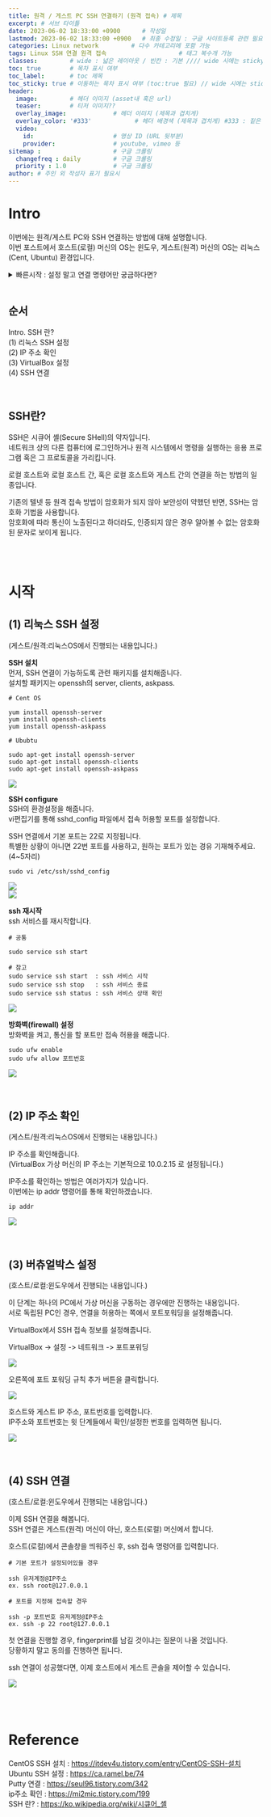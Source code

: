 ```yaml
---
title: 원격 / 게스트 PC SSH 연결하기 (원격 접속) # 제목
excerpt: # 서브 타이틀
date: 2023-06-02 18:33:00 +0900      # 작성일
lastmod: 2023-06-02 18:33:00 +0900   # 최종 수정일 : 구글 사이트등록 관련 필요
categories: Linux network         # 다수 카테고리에 포함 가능
tags: Linux SSH 연결 원격 접속                    # 태그 복수개 가능
classes:         # wide : 넓은 레이아웃 / 빈칸 : 기본 //// wide 시에는 sticky toc 불가
toc: true        # 목차 표시 여부
toc_label:       # toc 제목
toc_sticky: true # 이동하는 목차 표시 여부 (toc:true 필요) // wide 시에는 sticky toc 불가
header: 
  image:         # 헤더 이미지 (asset내 혹은 url)
  teaser:        # 티저 이미지??
  overlay_image:             # 헤더 이미지 (제목과 겹치게)
  overlay_color: '#333'            # 헤더 배경색 (제목과 겹치게) #333 : 짙은 회색
  video:
    id:                      # 영상 ID (URL 뒷부분)
    provider:                # youtube, vimeo 등
sitemap :                    # 구글 크롤링
  changefreq : daily         # 구글 크롤링
  priority : 1.0             # 구글 크롤링
author: # 주인 외 작성자 표기 필요시
---
```

<!--postNo: 20230602_001-->

# Intro  

이번에는 원격/게스트 PC와 SSH 연결하는 방법에 대해 설명합니다.  
이번 포스트에서 호스트(로컬) 머신의 OS는 윈도우, 게스트(원격) 머신의 OS는 리눅스(Cent, Ubuntu) 환경입니다.  


<details>
<summary> 빠른시작 : 설정 말고 연결 명령어만 궁금하다면? </summary>
<div markdown='1'>

```terminal
# 기본 포트가 설정되어있을 경우

ssh 유저계정@IP주소
ex. ssh root@127.0.0.1

# 포트를 지정해 접속할 경우

ssh -p 포트번호 유저계정@IP주소
ex. ssh -p 22 root@127.0.0.1
```
</div>
</details>

<br>

## 순서  

Intro. SSH 란?  
(1) 리눅스 SSH 설정  
(2) IP 주소 확인  
(3) VirtualBox 설정  
(4) SSH 연결  

<br>

## SSH란?  

SSH은 시큐어 셸(Secure SHell)의 약자입니다.  
네트워크 상의 다른 컴퓨터에 로그인하거나 원격 시스템에서 명령을 실행하는 응용 프로그램 혹은 그 프로토콜을 가리킵니다.  

로컬 호스트와 로컬 호스트 간, 혹은 로컬 호스트와 게스트 간의 연결을 하는 방법의 일종입니다.  

기존의 텔넷 등 원격 접속 방법이 암호화가 되지 않아 보안성이 약했던 반면, SSH는 암호화 기법을 사용합니다.  
암호화에 따라 통신이 노출된다고 하더라도, 인증되지 않은 경우 알아볼 수 없는 암호화된 문자로 보이게 됩니다.  

<br>
<br>

# 시작  

## (1) 리눅스 SSH 설정  

(게스트/원격:리눅스OS에서 진행되는 내용입니다.)  

**SSH 설치**  
먼저, SSH 연결이 가능하도록 관련 패키지를 설치해줍니다.  
설치할 패키지는 openssh의 server, clients, askpass.  

```terminal
# Cent OS

yum install openssh-server
yum install openssh-clients
yum install openssh-askpass

# Ububtu

sudo apt-get install openssh-server
sudo apt-get install openssh-clients
sudo apt-get install openssh-askpass

```

![](/assets/images/20230602_001_001.png)

**SSH configure**  
SSH의 환경설정을 해줍니다.  
vi편집기를 통해 sshd_config 파일에서 접속 허용할 포트를 설정합니다.  

SSH 연결에서 기본 포트는 22로 지정됩니다.  
특별한 상황이 아니면 22번 포트를 사용하고, 원하는 포트가 있는 경유 기재해주세요. (4~5자리)  

```terminal
sudo vi /etc/ssh/sshd_config
```

![](/assets/images/20230602_001_002.png)  
![](/assets/images/20230602_001_003.png)  

**ssh 재시작**  
ssh 서비스를 재시작합니다.  

```terminal
# 공통

sudo service ssh start

# 참고
sudo service ssh start  : ssh 서비스 시작
sudo service ssh stop   : ssh 서비스 종료
sudo service ssh status : ssh 서비스 상태 확인

```

![](/assets/images/20230602_001_004.png)  

**방화벽(firewall) 설정**  
방화벽을 켜고, 통신을 할 포트만 접속 허용을 해줍니다.  

```terminal
sudo ufw enable
sudo ufw allow 포트번호
```

![](/assets/images/20230602_001_005.png)  

<br>

## (2) IP 주소 확인

(게스트/원격:리눅스OS에서 진행되는 내용입니다.)  

IP 주소를 확인해줍니다.  
(VirtualBox 가상 머신의 IP 주소는 기본적으로 10.0.2.15 로 설정됩니다.)  

IP주소를 확인하는 방법은 여러가지가 있습니다.  
이번에는 ip addr 명령어를 통해 확인하겠습니다.    

```terminal
ip addr
```
![](/assets/images/20230602_001_006.png)  

<br>

## (3) 버츄얼박스 설정

(호스트/로컬:윈도우에서 진행되는 내용입니다.)  

이 단계는 하나의 PC에서 가상 머신을 구동하는 경우에만 진행하는 내용입니다.  
서로 독립된 PC인 경우, 연결을 허용하는 쪽에서 포트포워딩을 설정해줍니다.  

VirtualBox에서 SSH 접속 정보를 설정해줍니다.  

VirtualBox -> 설정 -> 네트워크 -> 포트포워딩  

![](/assets/images/20230602_001_007.png)  

오른쪽에 포트 포워딩 규칙 추가 버튼을 클릭합니다.  

![](/assets/images/20230602_001_008.png)  

호스트와 게스트 IP 주소, 포트번호를 입력합니다.  
IP주소와 포트번호는 윗 단계들에서 확인/설정한 번호를 입력하면 됩니다.  

![](/assets/images/20230602_001_009.png)  

<br>

## (4) SSH 연결

(호스트/로컬:윈도우에서 진행되는 내용입니다.)  

이제 SSH 연결을 해봅니다.  
SSH 연결은 게스트(원격) 머신이 아닌, 호스트(로컬) 머신에서 합니다.  

호스트(로컬)에서 콘솔창을 띄워주신 후, ssh 접속 명령어를 입력합니다.  

```terminal
# 기본 포트가 설정되어있을 경우

ssh 유저계정@IP주소
ex. ssh root@127.0.0.1

# 포트를 지정해 접속할 경우

ssh -p 포트번호 유저계정@IP주소
ex. ssh -p 22 root@127.0.0.1
```

첫 연결을 진행할 경우, fingerprint를 남길 것이냐는 질문이 나올 것입니다.  
당황하지 말고 동의를 진행하면 됩니다.  

ssh 연결이 성공했다면, 이제 호스트에서 게스트 콘솔을 제어할 수 있습니다.  

![](/assets/images/20230602_001_010.png)  


<br>
<br>

# Reference  

CentOS SSH 설치 : https://itdev4u.tistory.com/entry/CentOS-SSH-설치   
Ubuntu SSH 설정 : https://ca.ramel.be/74  
Putty 연결 : https://seul96.tistory.com/342  
ip주소 확인 : https://mi2mic.tistory.com/199  
SSH 란? : https://ko.wikipedia.org/wiki/시큐어_셸  